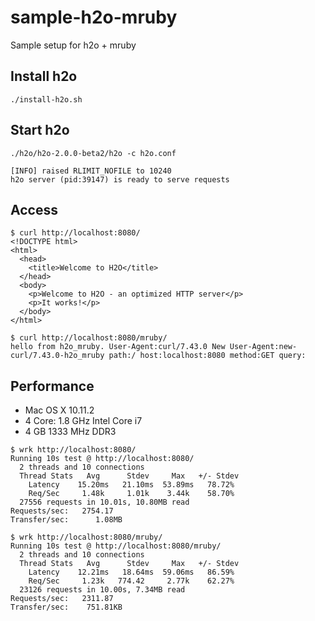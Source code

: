 # sample-h2o-mruby

Sample setup for h2o + mruby


## Install h2o

```
./install-h2o.sh
```


## Start h2o

```
./h2o/h2o-2.0.0-beta2/h2o -c h2o.conf

[INFO] raised RLIMIT_NOFILE to 10240
h2o server (pid:39147) is ready to serve requests
```

## Access

```
$ curl http://localhost:8080/
<!DOCTYPE html>
<html>
  <head>
    <title>Welcome to H2O</title>
  </head>
  <body>
    <p>Welcome to H2O - an optimized HTTP server</p>
    <p>It works!</p>
  </body>
</html>
```

```
$ curl http://localhost:8080/mruby/
hello from h2o_mruby. User-Agent:curl/7.43.0 New User-Agent:new-curl/7.43.0-h2o_mruby path:/ host:localhost:8080 method:GET query:
```

## Performance

- Mac OS X 10.11.2
- 4 Core: 1.8 GHz Intel Core i7
- 4 GB 1333 MHz DDR3

```
$ wrk http://localhost:8080/
Running 10s test @ http://localhost:8080/
  2 threads and 10 connections
  Thread Stats   Avg      Stdev     Max   +/- Stdev
    Latency    15.20ms   21.10ms  53.89ms   78.72%
    Req/Sec     1.48k     1.01k    3.44k    58.70%
  27556 requests in 10.01s, 10.80MB read
Requests/sec:   2754.17
Transfer/sec:      1.08MB
```


```
$ wrk http://localhost:8080/mruby/
Running 10s test @ http://localhost:8080/mruby/
  2 threads and 10 connections
  Thread Stats   Avg      Stdev     Max   +/- Stdev
    Latency    12.21ms   18.64ms  59.06ms   86.59%
    Req/Sec     1.23k   774.42     2.77k    62.27%
  23126 requests in 10.00s, 7.34MB read
Requests/sec:   2311.87
Transfer/sec:    751.81KB
```
